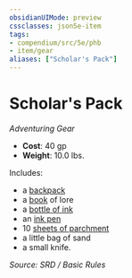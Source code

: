 ```yaml
---
obsidianUIMode: preview
cssclasses: json5e-item
tags:
- compendium/src/5e/phb
- item/gear
aliases: ["Scholar's Pack"]
---
```

# Scholar's Pack
*Adventuring Gear*  

- **Cost**: 40 gp
- **Weight**: 10.0 lbs.

Includes:

- a [backpack](backpack.md)  
- a [book](book.md) of lore  
- a [bottle of ink](ink-1-ounce-bottle.md)  
- an [ink pen](ink-pen.md)  
- 10 [sheets of parchment](parchment-one-sheet.md)  
- a little bag of sand  
- a small knife.  

*Source: SRD / Basic Rules*